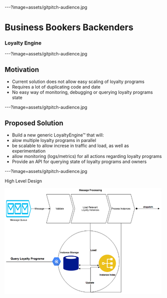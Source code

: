 
---?image=assets/gitpitch-audience.jpg
# Business Bookers Backenders

### Loyalty Engine

---?image=assets/gitpitch-audience.jpg

## Motivation

- Current solution does not allow easy scaling of loyalty programs  <!-- .element: class="fragment" -->
- Requires a lot of duplicating code and date  <!-- .element: class="fragment" -->
- No easy way of monitoring, debugging or querying loyalty programs state <!-- .element: class="fragment" -->

---?image=assets/gitpitch-audience.jpg

## Proposed Solution

- Build a new generic LoyaltyEngine™ that will:
 - alow multiple loyalty programs in parallel
 - be scalable to allow increse in traffic and load, as well as experimentation
 - allow monitoring (logs/metrics) for all actions regarding loyalty programs
 - Provide an API for querying state of loyalty programs and owners

---?image=assets/gitpitch-audience.jpg

<p><span class="menu-title slide-title">High Level Design</span></p>

![LoyaltyEngine](assets/LoyaltyEngine.png)


